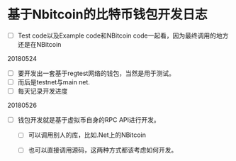 # 基于Nbitcoin的比特币钱包开发日志

* [ ] Test code以及Example code和NBitcoin code一起看，因为最终调用的地方还是在NBitcoin

20180524

* [ ] 要开发出一套基于regtest网络的钱包，当然是用于测试。
* [ ] 而后是testnet与main net.
* [ ] 每天记录开发进度

20180526

* [ ] 钱包开发就是基于虚拟币自身的RPC API进行开发。
  * [ ] 可以调用别人的库，比如.Net上的NBitcoin
  * [ ] 也可以直接调用源码，这两种方式都该考虑如何开发。



